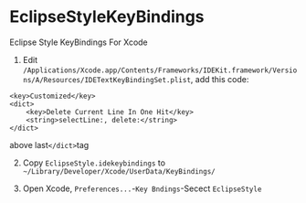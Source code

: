 # EclipseStyleKeyBindings
Eclipse Style KeyBindings For Xcode

1. Edit `/Applications/Xcode.app/Contents/Frameworks/IDEKit.framework/Versions/A/Resources/IDETextKeyBindingSet.plist`,
add this code:
```
<key>Customized</key>
<dict>
    <key>Delete Current Line In One Hit</key>
    <string>selectLine:, delete:</string>
</dict>
```
above last`</dict>`tag

2. Copy `EclipseStyle.idekeybindings` to `~/Library/Developer/Xcode/UserData/KeyBindings/`

3. Open Xcode, `Preferences...`-`Key Bndings`-Secect `EclipseStyle`
